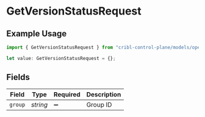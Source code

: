 # GetVersionStatusRequest

## Example Usage

```typescript
import { GetVersionStatusRequest } from "cribl-control-plane/models/operations";

let value: GetVersionStatusRequest = {};
```

## Fields

| Field              | Type               | Required           | Description        |
| ------------------ | ------------------ | ------------------ | ------------------ |
| `group`            | *string*           | :heavy_minus_sign: | Group ID           |
